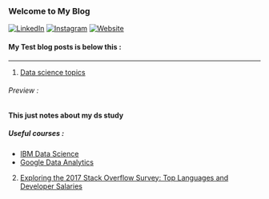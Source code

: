 ### Welcome to My Blog
[![LinkedIn](https://img.shields.io/badge/LinkedIn-%230077B5.svg?style=for-the-badge&logo=linkedin&logoColor=white)](https://www.linkedin.com/in/saadalmalki711/)
[![Instagram](https://img.shields.io/badge/Instagram-%23E4405F.svg?style=for-the-badge&logo=instagram&logoColor=white)](https://www.instagram.com/creator_sai711)
[![Website](https://img.shields.io/badge/Website-%2312100E.svg?style=for-the-badge&logo=google-chrome&logoColor=white)](https://saadthelegend.netlify.app)
<br>
#### My Test blog posts is below this :

-----

1. [Data science topics](datasciencetopics.html)
###### Preview :
**This just notes about my ds study**
##### Useful courses :
- <a href = "https://www.coursera.org/professional-certificates/ibm-data-science">IBM Data Science</a>
- <a href = "https://www.coursera.org/professional-certificates/google-data-analytics">Google Data Analytics</a>

2. [Exploring the 2017 Stack Overflow Survey: Top Languages and Developer Salaries](https://saadthelegend.netlify.app/articles/surveypost)
